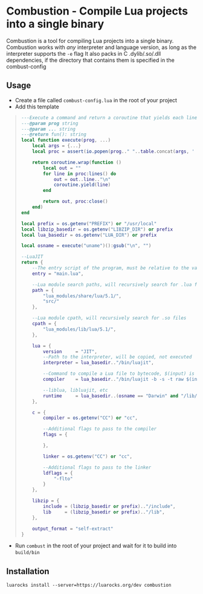 # Combustion - Compile Lua projects into a single binary

Combustion is a tool for compiling Lua projects into a single binary.
Combustion works with *any* interpreter and language version, as long as the interpreter supports the `-e` flag
It also packs in C .dylib/.so/.dll dependencies, if the directory that contains them is specified in the combust-config

## Usage

- Create a file called `combust-config.lua` in the root of your project
- Add this template

> ```lua
> ---Execute a command and return a coroutine that yields each line of output
> ---@param prog string
> ---@param ... string
> ---@return fun(): string
> local function execute(prog, ...)
>     local args = {...}
>     local proc = assert(io.popen(prog.." "..table.concat(args, ' '), "r"))
>
>     return coroutine.wrap(function ()
>         local out = ""
>         for line in proc:lines() do
>             out = out..line.."\n"
>             coroutine.yield(line)
>         end
>
>         return out, proc:close()
>     end)
> end
>
> local prefix = os.getenv("PREFIX") or "/usr/local"
> local libzip_basedir = os.getenv("LIBZIP_DIR") or prefix
> local lua_basedir = os.getenv("LUA_DIR") or prefix
>
> local osname = execute("uname")():gsub("\n", "")
>
> --LuaJIT
> return {
>     --The entry script of the program, must be relative to the values in `path`
>     entry = "main.lua",
>
>     --Lua module search paths, will recursively search for .lua files
>     path = {
>         "lua_modules/share/lua/5.1/",
>         "src/"
>     },
>
>     --Lua module cpath, will recursively search for .so files
>     cpath = {
>         "lua_modules/lib/lua/5.1/",
>     },
>
>     lua = {
>         version     = "JIT",
>         --Path to the interpreter, will be copied, not executed
>         interpreter = lua_basedir.."/bin/luajit",
>
>         --Command to compile a Lua file to bytecode, $(input) is the .lua file, $(output) is the output bytecode
>         compiler    = lua_basedir.."/bin/luajit -b -s -t raw $(input) $(output)",
>
>         --liblua, libluajit, etc
>         runtime     = lua_basedir..(osname == "Darwin" and "/lib/libluajit.dylib" or "/lib/libluajit.so"),
>     },
>
>     c = {
>         compiler = os.getenv("CC") or "cc",
>
>         --Additional flags to pass to the compiler
>         flags = {
>
>         },
>
>         linker = os.getenv("CC") or "cc",
>
>         --Additional flags to pass to the linker
>         ldflags = {
>             "-flto"
>         }
>     },
>
>     libzip = {
>         include = (libzip_basedir or prefix).."/include",
>         lib     = (libzip_basedir or prefix).."/lib",
>     },
>
>     output_format = "self-extract"
> }
> ```

- Run `combust` in the root of your project and wait for it to build into `build/bin`

## Installation

`luarocks install --server=https://luarocks.org/dev combustion`
